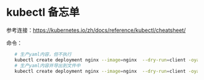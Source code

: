 # kubectl 备忘单

参考连接：https://kubernetes.io/zh/docs/reference/kubectl/cheatsheet/


命令：
```bash 
   # 生产yaml内容，但不执行
   kubectl create deployment nginx --image=nginx  --dry-run=client -oyaml
   # 生产yaml内容并导出到文件中
   kubectl create deployment nginx --image=nginx  --dry-run=client -oyaml > nginx-dp.yaml
```